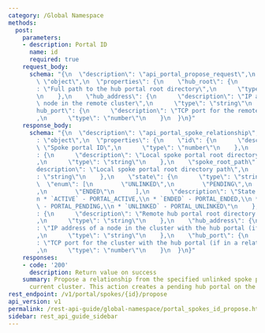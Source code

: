 ```yaml
---
category: /Global Namespace
methods:
  post:
    parameters:
    - description: Portal ID
      name: id
      required: true
    request_body:
      schema: "{\n  \"description\": \"api_portal_propose_request\",\n  \"type\":\
        \ \"object\",\n  \"properties\": {\n    \"hub_root\": {\n      \"description\"\
        : \"Full path to the hub portal root directory\",\n      \"type\": \"string\"\
        \n    },\n    \"hub_address\": {\n      \"description\": \"IP address of a\
        \ node in the remote cluster\",\n      \"type\": \"string\"\n    },\n    \"\
        hub_port\": {\n      \"description\": \"TCP port for the remote cluster\"\
        ,\n      \"type\": \"number\"\n    }\n  }\n}"
    response_body:
      schema: "{\n  \"description\": \"api_portal_spoke_relationship\",\n  \"type\"\
        : \"object\",\n  \"properties\": {\n    \"id\": {\n      \"description\":\
        \ \"Spoke portal ID\",\n      \"type\": \"number\"\n    },\n    \"spoke_root\"\
        : {\n      \"description\": \"Local spoke portal root directory file ID\"\
        ,\n      \"type\": \"string\"\n    },\n    \"spoke_root_path\": {\n      \"\
        description\": \"Local spoke portal root directory path\",\n      \"type\"\
        : \"string\"\n    },\n    \"state\": {\n      \"type\": \"string\",\n    \
        \  \"enum\": [\n        \"UNLINKED\",\n        \"PENDING\",\n        \"ACTIVE\"\
        ,\n        \"ENDED\"\n      ],\n      \"description\": \"State of the portal:\\\
        n * `ACTIVE` - PORTAL_ACTIVE,\\n * `ENDED` - PORTAL_ENDED,\\n * `PENDING`\
        \ - PORTAL_PENDING,\\n * `UNLINKED` - PORTAL_UNLINKED\"\n    },\n    \"hub_root\"\
        : {\n      \"description\": \"Remote hub portal root directory (if in a relationship)\"\
        ,\n      \"type\": \"string\"\n    },\n    \"hub_address\": {\n      \"description\"\
        : \"IP address of a node in the cluster with the hub portal (if in a relationship)\"\
        ,\n      \"type\": \"string\"\n    },\n    \"hub_port\": {\n      \"description\"\
        : \"TCP port for the cluster with the hub portal (if in a relationship)\"\
        ,\n      \"type\": \"number\"\n    }\n  }\n}"
    responses:
    - code: '200'
      description: Return value on success
    summary: Propose a relationship from the specified unlinked spoke portal on the
      current cluster. This action creates a pending hub portal on the specified cluster.
rest_endpoint: /v1/portal/spokes/{id}/propose
api_version: v1
permalink: /rest-api-guide/global-namespace/portal_spokes_id_propose.html
sidebar: rest_api_guide_sidebar
---
```

